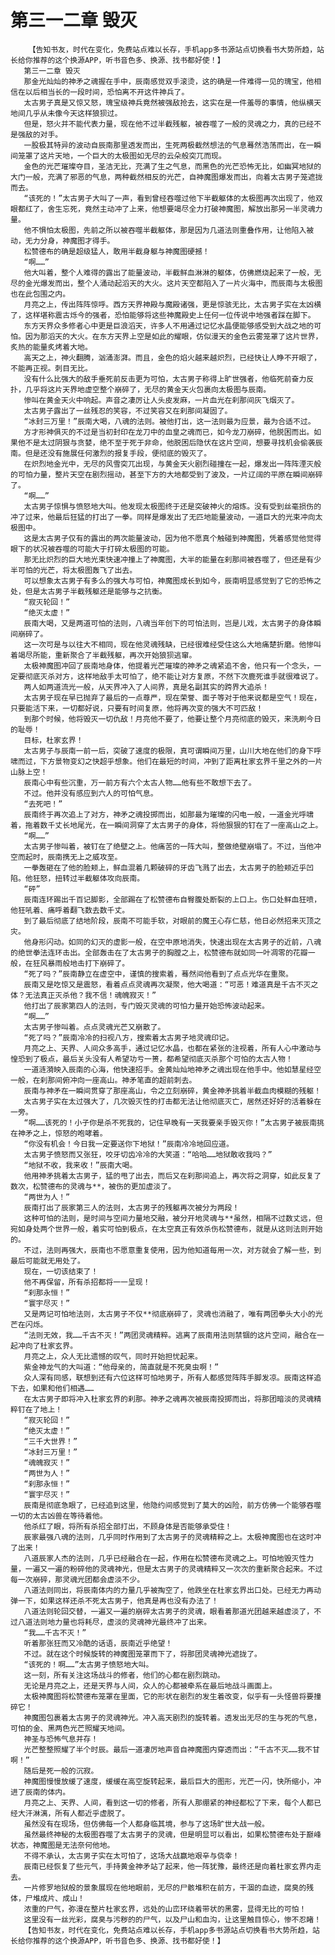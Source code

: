 # 第三一二章 毁灭
        【告知书友，时代在变化，免费站点难以长存，手机app多书源站点切换看书大势所趋，站长给你推荐的这个换源APP，听书音色多、换源、找书都好使！】
       第三一二章 毁灭
       那金光灿灿的神矛之魂握在手中，辰南感觉双手滚烫，这的确是一件难得一见的瑰宝，他相信在以后相当长的一段时间，恐怕离不开这件神兵了。
       太古男子真是又惊又怒，瑰宝级神兵竟然被强敌抢去，这实在是一件羞辱的事情，他纵横天地间几乎从未像今天这样狼狈过。
       但是，怒火并不能代表力量，现在他不过半截残躯，被吞噬了一般的灵魂之力，真的已经不是强敌的对手。
       一股极其特异的波动自辰南那里透发而出，生死两极截然想法的气息蓦然浩荡而出，在一瞬间笼罩了这片天地，一个巨大的太极图如无尽的云朵般突兀而现。
       金色的光芒璀璨夺目，圣洁无比，充满了生之气息，而黑色的光芒恐怖无比，如幽冥地狱的大门一般，充满了邪恶的气息，两种截然相反的光芒，自神魔图爆发而出，向着太古男子笼遮拢而去。
       “该死的！”太古男子大叫了一声，看到曾经吞噬过他下半截躯体的太极图再次出现了，他双眼都红了，舍生忘死，竟然主动冲了上来，他想要竭尽全力打破神魔图，解放出那另一半灵魂力量。
       他不惧怕太极图，先前之所以被吞噬半截躯体，那是因为几道法则重叠作用，让他陷入被动，无力分身，神魔图才得手。
       松赞德布的确是超级猛人，敢用半截身躯与神魔图硬撼！
       “啊……”
       他大叫着，整个人难得的露出了能量波动，半截鲜血淋淋的躯体，仿佛燃烧起来了一般，无尽的金光爆发而出，整个人涌动起滔天的大火。这片天空都陷入了一片火海中，而辰南与太极图也在此包围之内。
       月亮之上，传出阵阵惊呼。西方天界神殿与魔殿诸强，更是惊骇无比，太古男子实在太凶横了，这样堪称震古烁今的强者，恐怕能够将这些神魔殿史上任何一位传说中地强者踩在脚下。
       东方天界众多修者心中更是巨浪滔天，许多人不用通过记忆水晶便能够感受到大战之地的可怕。因为那滔天的大火。在东方天界上空是如此的耀眼，仿似漫天的金色云雾笼罩了这片世界，炙热的能量炙烤着大地。
       高天之上，神火翻腾，汹涌澎湃。而且，金色的焰火越来越炽烈，已经快让人睁不开眼了，不能再正视。刺目无比。
       没有什么比强大的敌手垂死前反击更为可怕，太古男子称得上旷世强者，他临死前奋力反扑，几乎将这片天界地虚空整个崩碎了，无尽的黄金天火包裹向太极图与辰南。
       惨叫在黄金天火中响起。声音之凄厉让人头皮发麻，一片血光在刹那间灰飞烟灭了。
       太古男子露出了一丝残忍的笑容，不过笑容又在刹那间凝固了。
       “冰封三万里！”辰南大喝，八魂的法则。被他打出，这一法则最为应景，最为合适不过。
       方才形神俱灭的不过是当初封印在龙刀中的血皇之魂而已，如今龙刀崩碎，他脱困而出。如果他不是太过阴狠与贪婪，绝不至于死于非命，他脱困后隐伏在这片空间，想要寻找机会偷袭辰南。但是还没有施展任何激烈的报复手段，便彻底的毁灭了。
       在炽烈地金光中，无尽的风雪突兀出现，与黄金天火剧烈碰撞在一起，爆发出一阵阵湮灭般的可怕力量，整片天空在剧烈摇动，甚至下方的大地都受到了波及，一片辽阔的平原在瞬间崩碎了。
       “啊……”
       太古男子惊惧与愤怒地大叫。他发现太极图终于还是突破神火的熔炼。没有受到丝毫损伤的冲了过来，他最后狂猛的打出了一拳。同样是爆发出了无匹地能量波动，一道巨大的光束冲向太极图中。
       这是太古男子仅有的露出的两次能量波动，因为他不愿真个触碰到神魔图，凭着感觉他觉得眼下的状况被吞噬的可能大于打碎太极图的可能。
       那无比炽烈的巨大地光束快速冲撞上了神魔图，大半的能量在刹那间被吞噬了，但还是有少半可怕的光芒，将太极图轰飞了出去。
       可以想象太古男子有多么的强大与可怕，神魔图成长到如今，辰南明显感觉到了它的恐怖之处，但是太古男子半截残躯还是能够与之抗衡。
       “寂灭轮回！”
       “绝灭太虚！”
       辰南大喝，又是两道可怕的法则，八魂当年创下的可怕法则，岂是儿戏，太古男子的身体瞬间崩碎了。
       这一次可是与以往大不相同，现在他灵魂残缺，已经很难经受住这么大地痛楚折磨。他惨叫着竭尽所能，重新聚合了半截残躯，再次开始狼狈逃窜。
       太极神魔图冲回了辰南地身体，他提着光芒璀璨的神矛之魂紧追不舍，他只有一个念头，一定要彻底灭杀对方，这样地敌手太可怕了，绝不能让对方复原，不然下次鹿死谁手就很难说了。
       两人如两道流光一般，从天界冲入了人间界，真是名副其实的跨界大追杀！
       太古男子现在早已抛弃了最后的一点尊严，现在荣誉、面子等对于他来说都是空气！现在，只要能活下来，一切都好说，只要有时间复原，他将再次变的强大不可匹敌！
       到那个时候，他将毁灭一切仇敌！月亮他不要了，他要让整个月亮彻底的毁灭，来洗刷今日的耻辱！
       目标，杜家玄界！
       太古男子与辰南一前一后，突破了速度的极限，真可谓瞬间万里，山川大地在他们的身下呼啸而过，下方景物变幻之快超乎想象。他们在最短的时间，冲到了距离杜家玄界千里之外的一片山脉上空！
       辰南心中有些沉重，万一前方有六个太古人物……他有些不敢想下去了。
       不过。他并没有感应到六人的可怕气息。
       “去死吧！”
       辰南终于再次追上了对方，神矛之魂投掷而出，如那最为璀璨的闪电一般，一道金光呼啸着，拖着数千丈长地尾光，在一瞬间洞穿了太古男子的身体，将他狠狠的钉在了一座高山之上。
       “啊……”
       太古男子惨叫着，被钉在了绝壁之上。他痛苦的一阵大叫，整做绝壁崩塌了。不过，当他冲空而起时，辰南携无上之威攻至。
       一拳轰砸在了他的脸颊上，鲜血混着几颗破碎的牙齿飞溅了出去，太古男子的脸颊近乎凹陷。他狂怒，扭转过半截躯体攻向辰南。
       “砰”
       辰南连环踢出千百记脚影，全部踢在了松赞德布自臀腹处断裂的上口上。伤口处鲜血狂喷，他狂吼着、痛呼着翻飞数去数千丈。
       到了最后彻底了结地阶段，辰南不可能手软，对眼前的魔王心存仁慈，他日必然招来灭顶之灾。
       他身形闪动。如同的幻灭的虚影一般，在空中原地消失，快速出现在太古男子的近前，八魂的绝世拳法连环击出。全部轰击在了太古男子的胸膛之上，松赞德布就如同一叶凋零的花瓣一般，在狂风暴雨般地击打下崩碎了。
       “死了吗？”辰南静立在虚空中，谨慎的搜索着，蓦然间他看到了点点光华在重聚。
       辰南又是吃惊又是震怒，看着点点灵魂再次凝聚，他大喝道：“可恶！难道真是千古不灭之体？无法真正灭杀他？我不信！魂魄寂灭！”
       他打出了辰家第四人的法则，专门毁灭灵魂的可怕力量开始恐怖波动起来。
       “啊……”
       太古男子惨叫着。点点灵魂光芒又崩散了。
       “死了吗？”辰南冷冷的扫视八方，搜索着太古男子地灵魂印记。
       月亮之上、天界、人间众多高手，通过记忆水晶，也都在紧张的注视着，所有人心中激动与惶恐到了极点，最后关头没有人希望功亏一篑，都希望彻底灭杀那个可怕的太古人物！
       一道涟漪映入辰南的心海，他快速招手。金黄灿灿地神矛之魂出现在他手中。他如慧星经空一般，在刹那间俯冲向一座高山。神矛笔直的超前刺去。
       辰南与神矛在一瞬间贯穿了那座高山，令之立刻崩碎，黄金神矛挑着半截血肉模糊的残躯！
       太古男子实在太过强大了，几次毁灭性的打击都无法让他彻底灭亡，居然还好好的活着躲在一旁。
       “啊……该死的！小子你是杀不死我的，记住早晚有一天我要亲手毁灭你！”太古男子被辰南挑在神矛之上，惊怒的咆哮着。
       “你没有机会！今日我一定要送你下地狱！”辰南冷冷地回应道。
       太古男子愤怒而又张狂，咬牙切齿冷冷的大笑道：“哈哈……地狱敢收我吗？”
       “地狱不收，我来收！”辰南大喝。
       他用神矛挑着太古男子，猛的甩了出去，而后又在刹那间追上，再次将之洞穿，如此反复了数次，松赞德布的灵魂与**，被伤的更加虚淡了。
       “两世为人！”
       辰南打出了辰家第三人的法则，太古男子的残躯再次被分为两段！
       这种可怕的法则，是时间与空间力量地交融，被分开地灵魂与**虽然，相隔不过数丈远，但宛如身处两个世界一般，着实可怕到极点，在太空真正有效杀伤松赞德布，就是从这则法则开始的。
       不过，法则再强大，辰南也不愿意重复使用，因为他知道每用一次，对方就会了解一些，到最后可能就无用处了。
       现在，一切该结束了！
       他不再保留，所有杀招都将一一呈现！
       “刹那永恒！”
       “寰宇尽灭！”
       又是两记可怕地法则，太古男子不仅**彻底崩碎了，灵魂也消融了，唯有两团拳头大小的光芒在闪烁。
       “法则无效，我……千古不灭！”两团灵魂精粹。逃离了辰南用法则禁锢的这片空间，融合在一起冲向了杜家玄界。
       月亮之上，众人无比遗憾的叹气，同时开始担忧起来。
       紫金神龙气的大叫道：“他母亲的，简直就是不死臭虫啊！”
       众人深有同感，联想到还有六位这样可怕地男子，所有人都感觉阵阵手脚发凉。辰南这样追下去，如果和他们相遇……
       在太古男子即将冲入杜家玄界的刹那。神矛之魂再次被辰南投掷而出，将那团暗淡的灵魂精粹钉在了地上！
       “寂灭轮回！”
       “绝灭太虚！”
       “三千大世界！”
       “冰封三万里！”
       “魂魄寂灭！”
       “两世为人！”
       “刹那永恒！”
       “寰宇尽灭！”
       辰南是彻底急眼了，已经追到这里，他隐约间感觉到了莫大的凶险，前方仿佛一个能够吞噬一切的太古凶兽在等待着他。
       他杀红了眼，将所有杀招全部打出，不顾身体是否能够承受住！
       辰家最强八魂的法则，几乎同时作用到了太古男子的灵魂精粹之上。太极神魔图也在这时冲了出来！
       八道辰家人杰的法则，几乎已经融合在一起，作用在松赞德布灵魂之上。可怕地毁灭性力量，一遍又一遍的粉碎他的灵魂神光，但是太古男子的灵魂精粹又一次次的重新聚合起来。不过每一次崩碎，那灵魂光团都会虚淡不少。
       八道法则同出，将辰南体内的力量几乎被掏空了，他跌坐在杜家玄界出口处。已经无力再动弹一下，如果这样还杀不死太古男子，他真是再也没有办法了！
       八道法则轮回交替，一遍又一遍的崩碎太古男子的灵魂，眼看着那道光团越来越虚淡了，不过八道法则地力量也将耗尽，虚淡的灵魂神光最终冲了出来。
       “我……千古不灭！”
       听着那张狂而又冷酷的话语，辰南近乎绝望！
       不过。就在这个时候旋转的神魔图笼罩而下了，将那团灵魂神光遮拢了。
       “该死的！啊……”太古男子愤怒地大叫。
       这一刻，所有关注这场战斗的修者，他们的心都在剧烈跳动。
       无论是月亮之上，还是天界与人间，众人的心都被牵系在最后地战斗画面上。
       太极神魔图将松赞德布笼罩在里面，它的形状在剧烈的发生着改变，似乎有一头怪兽将要撞碎它！
       神魔图包裹着太古男子的灵魂神光。冲入高天剧烈的旋转着。透发出无尽的生与死的气息，可怕的金、黑两色光芒照耀天地间。
       神圣与恐怖气息并存！
       光芒整整照耀了半个时辰。最后一道凄厉地声音自神魔图内穿透而出：“千古不灭……我不甘啊！”
       随后是死一般的沉寂。
       神魔图慢慢放缓了速度，缓缓在高空旋转起来，最后巨大的图形，光芒一闪，快所缩小，冲进了辰南的体内。
       月亮之上、天界、人间，看到这一切的修者，所有人那绷紧的神经都松了下来，每个人都已经大汗淋漓，所有人都近乎虚脱了。
       虽然没有在现场，但仿佛每一个人都身临其境，参与了这场旷世大战一般。
       虽然最终神秘的太极图吞噬了太古男子的灵魂，但是明显可以看出，如果松赞德布处于巅峰状态，神魔图是无法奈何他地。
       不得不承认，太古男子实在太可怕了，这场大战赢地艰辛与侥幸！
       辰南已经恢复了些元气，手持黄金神矛站了起来，他一阵犹豫，最终还是向着杜家玄界内走去。
       一片修罗地狱般的景象展现在他地眼前，无尽的尸骸堆积在前方，干涸的血迹，腐臭的残体，尸堆成片、成山！
       浓重的尸气，弥漫在整片杜家玄界，远处的山峦环绕着带状的黑雾，显得无比的可怕！
       这里没有一丝光彩，腐臭与污秽的的尸气，以及尸山和血沟，让这里触目惊心，惨不忍睹！
       【告知书友，时代在变化，免费站点难以长存，手机app多书源站点切换看书大势所趋，站长给你推荐的这个换源APP，听书音色多、换源、找书都好使！】